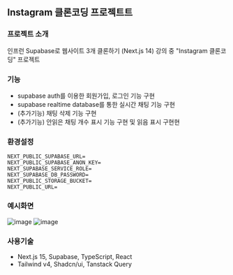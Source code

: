 ## Instagram 클론코딩 프로젝트트

### 프로젝트 소개

인프런 Supabase로 웹사이트 3개 클론하기 (Next.js 14) 강의 중 "Instagram 클론코딩" 프로젝트

### 기능

- supabase auth를 이용한 회원가입, 로그인 기능 구현
- supabase realtime database를 통한 실시간 채팅 기능 구현
- (추가기능) 채팅 삭제 기능 구현
- (추가기능) 안읽은 채팅 개수 표시 기능 구현 및 읽음 표시 구현현

### 환경설정

```
NEXT_PUBLIC_SUPABASE_URL=
NEXT_PUBLIC_SUPABASE_ANON_KEY=
NEXT_SUPABASE_SERVICE_ROLE=
NEXT_SUPABASE_DB_PASSWORD=
NEXT_PUBLIC_STORAGE_BUCKET=
NEXT_PUBLIC_URL=
```

### 예시화면
![image](https://github.com/user-attachments/assets/73528b46-63e1-4c83-b782-b65a8bed5d7f)
![image](https://github.com/user-attachments/assets/0579dfea-b0ae-4582-bcf0-95f127d8d59c)


### 사용기술

- Next.js 15, Supabase, TypeScript, React
- Tailwind v4, Shadcn/ui, Tanstack Query
